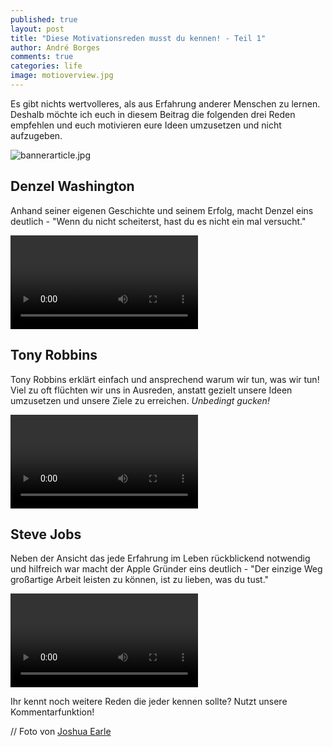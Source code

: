 ```yaml
---
published: true
layout: post
title: "Diese Motivationsreden musst du kennen! - Teil 1"
author: André Borges
comments: true
categories: life
image: motioverview.jpg
---
```



Es gibt nichts wertvolleres, als aus Erfahrung anderer Menschen zu lernen. Deshalb möchte ich euch in diesem Beitrag die folgenden drei Reden empfehlen und euch motivieren eure Ideen umzusetzen und nicht aufzugeben.

![bannerarticle.jpg]({{site.baseurl}}/images/bannerarticle.jpg)

## Denzel Washington
Anhand seiner eigenen Geschichte und seinem Erfolg, macht Denzel eins deutlich - "Wenn du nicht scheiterst, hast du es nicht ein mal versucht."

<video class="video">
<iframe width="740" height="415" src="https://www.youtube.com/embed/QyDo5vFD2R8" frameborder="0" allowfullscreen></iframe>
</video>

## Tony Robbins
Tony Robbins erklärt einfach und ansprechend warum wir tun, was wir tun!
Viel zu oft flüchten wir uns in Ausreden, anstatt gezielt unsere Ideen umzusetzen und unsere Ziele zu erreichen. _Unbedingt gucken!_

<video class="video">
<iframe width="740" height="415" src="https://www.youtube.com/embed/Cpc-t-Uwv1I" frameborder="0" allowfullscreen></iframe>
</video>

## Steve Jobs 
Neben der Ansicht das jede Erfahrung im Leben rückblickend notwendig und hilfreich war macht der Apple Gründer eins deutlich - "Der einzige Weg großartige Arbeit leisten zu können, ist zu lieben, was du tust."

<video class="video">
<iframe width="740" height="415" src="https://www.youtube.com/embed/UF8uR6Z6KLc" frameborder="0" allowfullscreen></iframe>
</video>

Ihr kennt noch weitere Reden die jeder kennen sollte? Nutzt unsere Kommentarfunktion!

// Foto von [Joshua Earle](http://www.joshuaearlephotography.com)
